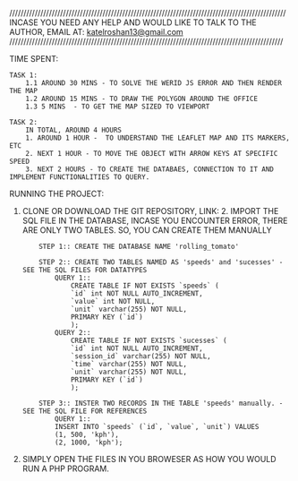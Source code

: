 //////////////////////////////////////////////////////////////////////////////////////////////////
INCASE YOU NEED ANY HELP AND WOULD LIKE TO TALK TO THE AUTHOR, EMAIL AT: katelroshan13@gmail.com
/////////////////////////////////////////////////////////////////////////////////////////////////

TIME SPENT:

    TASK 1:
        1.1 AROUND 30 MINS - TO SOLVE THE WERID JS ERROR AND THEN RENDER THE MAP
        1.2 AROUND 15 MINS - TO DRAW THE POLYGON AROUND THE OFFICE
        1.3 5 MINS  - TO GET THE MAP SIZED TO VIEWPORT

    TASK 2:
        IN TOTAL, AROUND 4 HOURS
        1. AROUND 1 HOUR -  TO UNDERSTAND THE LEAFLET MAP AND ITS MARKERS, ETC
        2. NEXT 1 HOUR - TO MOVE THE OBJECT WITH ARROW KEYS AT SPECIFIC SPEED
        3. NEXT 2 HOURS - TO CREATE THE DATABAES, CONNECTION TO IT AND IMPLEMENT FUNCTIONALITIES TO QUERY.

RUNNING THE PROJECT:

1.  CLONE OR DOWNLOAD THE GIT REPOSITORY, LINK: 2. IMPORT THE SQL FILE IN THE DATABASE,
    INCASE YOU ENCOUNTER ERROR, THERE ARE ONLY TWO TABLES. SO, YOU CAN CREATE THEM MANUALLY

            STEP 1:: CREATE THE DATABASE NAME 'rolling_tomato'

            STEP 2:: CREATE TWO TABLES NAMED AS 'speeds' and 'sucesses' - SEE THE SQL FILES FOR DATATYPES
                QUERY 1::
                    CREATE TABLE IF NOT EXISTS `speeds` (
                    `id` int NOT NULL AUTO_INCREMENT,
                    `value` int NOT NULL,
                    `unit` varchar(255) NOT NULL,
                    PRIMARY KEY (`id`)
                    );
                QUERY 2::
                    CREATE TABLE IF NOT EXISTS `sucesses` (
                    `id` int NOT NULL AUTO_INCREMENT,
                    `session_id` varchar(255) NOT NULL,
                    `time` varchar(255) NOT NULL,
                    `unit` varchar(255) NOT NULL,
                    PRIMARY KEY (`id`)
                    );

            STEP 3:: INSTER TWO RECORDS IN THE TABLE 'speeds' manually. - SEE THE SQL FILE FOR REFERENCES
                QUERY 1::
                INSERT INTO `speeds` (`id`, `value`, `unit`) VALUES
                (1, 500, 'kph'),
                (2, 1000, 'kph');

2.  SIMPLY OPEN THE FILES IN YOU BROWESER AS HOW YOU WOULD RUN A PHP PROGRAM.

